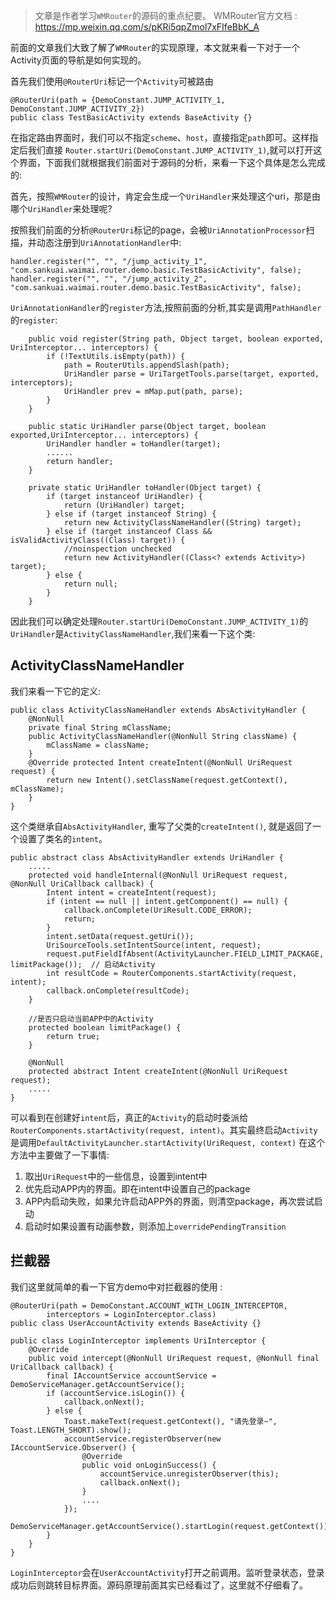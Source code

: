 >文章是作者学习`WMRouter`的源码的重点纪要。 WMRouter官方文档 : https://mp.weixin.qq.com/s/pKRi5qpZmol7xFIfeBbK_A

前面的文章我们大致了解了`WMRouter`的实现原理，本文就来看一下对于一个Activity页面的导航是如何实现的。

首先我们使用`@RouterUri`标记一个`Activity`可被路由

```
@RouterUri(path = {DemoConstant.JUMP_ACTIVITY_1, DemoConstant.JUMP_ACTIVITY_2})
public class TestBasicActivity extends BaseActivity {}
```

在指定路由界面时，我们可以不指定`scheme`、`host`，直接指定`path`即可。这样指定后我们直接 `Router.startUri(DemoConstant.JUMP_ACTIVITY_1)`,就可以打开这个界面，下面我们就根据我们前面对于源码的分析，来看一下这个具体是怎么完成的:

首先，按照`WMRouter`的设计，肯定会生成一个`UriHandler`来处理这个uri，那是由哪个`UriHandler`来处理呢?

按照我们前面的分析`@RouterUri`标记的page，会被`UriAnnotationProcessor`扫描，并动态注册到`UriAnnotationHandler`中:

```
handler.register("", "", "/jump_activity_1", "com.sankuai.waimai.router.demo.basic.TestBasicActivity", false);
handler.register("", "", "/jump_activity_2", "com.sankuai.waimai.router.demo.basic.TestBasicActivity", false);
```

`UriAnnotationHandler`的`register`方法,按照前面的分析,其实是调用`PathHandler`的`register`:

```
    public void register(String path, Object target, boolean exported, UriInterceptor... interceptors) {
        if (!TextUtils.isEmpty(path)) {
            path = RouterUtils.appendSlash(path);
            UriHandler parse = UriTargetTools.parse(target, exported, interceptors);
            UriHandler prev = mMap.put(path, parse);
        }
    }

    public static UriHandler parse(Object target, boolean exported,UriInterceptor... interceptors) {
        UriHandler handler = toHandler(target);
        ......
        return handler;
    }

    private static UriHandler toHandler(Object target) {
        if (target instanceof UriHandler) {
            return (UriHandler) target;
        } else if (target instanceof String) {
            return new ActivityClassNameHandler((String) target);
        } else if (target instanceof Class && isValidActivityClass((Class) target)) {
            //noinspection unchecked
            return new ActivityHandler((Class<? extends Activity>) target);
        } else {
            return null;
        }
    }
```

因此我们可以确定处理`Router.startUri(DemoConstant.JUMP_ACTIVITY_1)`的`UriHandler`是`ActivityClassNameHandler`,我们来看一下这个类:

## ActivityClassNameHandler

我们来看一下它的定义:

```
public class ActivityClassNameHandler extends AbsActivityHandler {
    @NonNull
    private final String mClassName;
    public ActivityClassNameHandler(@NonNull String className) {
        mClassName = className;
    }
    @Override protected Intent createIntent(@NonNull UriRequest request) {
        return new Intent().setClassName(request.getContext(), mClassName);
    }
}
```

这个类继承自`AbsActivityHandler`, 重写了父类的`createIntent()`, 就是返回了一个设置了类名的`intent`。

```
public abstract class AbsActivityHandler extends UriHandler {
    .....
    protected void handleInternal(@NonNull UriRequest request, @NonNull UriCallback callback) {
        Intent intent = createIntent(request);
        if (intent == null || intent.getComponent() == null) {
            callback.onComplete(UriResult.CODE_ERROR);
            return;
        }
        intent.setData(request.getUri());
        UriSourceTools.setIntentSource(intent, request);
        request.putFieldIfAbsent(ActivityLauncher.FIELD_LIMIT_PACKAGE, limitPackage());  // 启动Activity
        int resultCode = RouterComponents.startActivity(request, intent);
        callback.onComplete(resultCode);
    }

    //是否只启动当前APP中的Activity
    protected boolean limitPackage() {
        return true;
    }

    @NonNull
    protected abstract Intent createIntent(@NonNull UriRequest request);
    .....
}
```

可以看到在创建好`intent`后，真正的`Activity`的启动时委派给`RouterComponents.startActivity(request, intent)`。其实最终启动`Activity`是调用`DefaultActivityLauncher.startActivity(UriRequest, context)`
在这个方法中主要做了一下事情:

1. 取出`UriRequest`中的一些信息，设置到intent中
2. 优先启动APP内的界面。即在intent中设置自己的package
3. APP内启动失败，如果允许启动APP外的界面，则清空package，再次尝试启动
4. 启动时如果设置有动画参数，则添加上`overridePendingTransition`


## 拦截器

我们这里就简单的看一下官方demo中对拦截器的使用 :

```
@RouterUri(path = DemoConstant.ACCOUNT_WITH_LOGIN_INTERCEPTOR,
        interceptors = LoginInterceptor.class)
public class UserAccountActivity extends BaseActivity {}

public class LoginInterceptor implements UriInterceptor {
    @Override
    public void intercept(@NonNull UriRequest request, @NonNull final UriCallback callback) {
        final IAccountService accountService = DemoServiceManager.getAccountService();
        if (accountService.isLogin()) {
            callback.onNext();
        } else {
            Toast.makeText(request.getContext(), "请先登录~", Toast.LENGTH_SHORT).show();
            accountService.registerObserver(new IAccountService.Observer() {
                @Override
                public void onLoginSuccess() {
                    accountService.unregisterObserver(this);
                    callback.onNext();
                }
                ....
            });
            DemoServiceManager.getAccountService().startLogin(request.getContext());
        }
    }
}
```

`LoginInterceptor`会在`UserAccountActivity`打开之前调用。监听登录状态，登录成功后则跳转目标界面。源码原理前面其实已经看过了，这里就不仔细看了。


